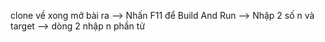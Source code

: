 clone về xong mở bài ra --> Nhấn F11 để Build And Run --> Nhập 2 số n và target --> dòng 2 nhập n phần tử
